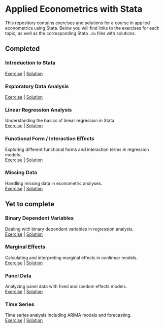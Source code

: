 # Applied Econometrics with Stata

This repository contains exercises and solutions for a course in applied econometrics using Stata. Below you will find links to the exercises for each topic, as well as the corresponding Stata `.do` files with solutions.

## Completed 
### Introduction to Stata
[Exercise](T1_Intro_to_Stata/Topic1_Exercise.pdf) | [Solution](T1_Intro_to_Stata/Topic1_Solution.do)

### Exploratory Data Analysis

[Exercise](T2_Exploratory_data_analysis/Topic2_Exercise.pdf) | [Solution](T2_Exploratory_data_analysis/Topic2_Solution.do)

### Linear Regression Analysis
Understanding the basics of linear regression in Stata.  
[Exercise](T3_Linear_Regression_Analysis/Topic3_Exercise.pdf) | [Solution](T3_Linear_Regression_Analysis/Topic3_Solution.do)

### Functional Form / Interaction Effects
Exploring different functional forms and interaction terms in regression models.  
[Exercise](T4_Functional_Form_Interaction_Effects/Topic4_Exercise.pdf) | [Solution](T4_Functional_Form_Interaction_Effects/Topic4_Solution.do)

### Missing Data
Handling missing data in econometric analyses.  
[Exercise](T5_Missing_Data/Topic5_Exercise.pdf) | [Solution](T5_Missing_Data/Topic5_Solution.do)

## Yet to complete

### Binary Dependent Variables
Dealing with binary dependent variables in regression analysis.  
[Exercise](T6_Binary_Dependent_Variables/Topic6_Exercise.pdf) | [Solution](T6_Binary_Dependent_Variables/Topic6_Solution.do)

### Marginal Effects
Calculating and interpreting marginal effects in nonlinear models.  
[Exercise](T7_Marginal_Effects/Topic7_Exercise.pdf) | [Solution](T7_Marginal_Effects/Topic7_Solution.do)

### Panel Data
Analyzing panel data with fixed and random effects models.  
[Exercise](T8_Panel_Data/Topic8_Exercise.pdf) | [Solution](T8_Panel_Data/Topic8_Solution.do)

### Time Series
Time series analysis including ARIMA models and forecasting.  
[Exercise](T9_Time_Series/Topic9_Exercise.pdf) | [Solution](T9_Time_Series/Topic9_Solution.do)
